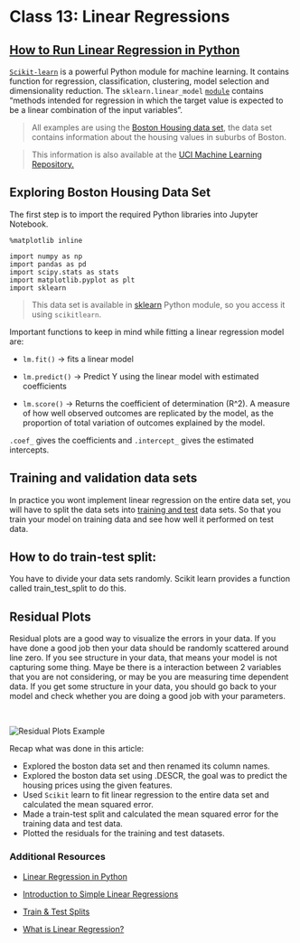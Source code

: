 # Class 13: Linear Regressions

## [How to Run Linear Regression in Python](http://bigdata-madesimple.com/how-to-run-linear-regression-in-python-scikit-learn/)


[`Scikit-learn`](http://scikit-learn.org/stable/) is a powerful Python module for machine learning. It contains function for regression, classification, clustering, model selection and dimensionality reduction. The `sklearn.linear_model` [`module`](http://scikitlearn.org/stable/modules/linear_model.html) contains “methods intended for regression in which the target value is expected to be a linear combination of the input variables”.

> All examples are using the [Boston Housing data set](https://archive.ics.uci.edu/ml/datasets/Housing), the data set contains information about the housing values in suburbs of Boston.

> This information is also available at the [UCI Machine Learning Repository.](http://archive.ics.uci.edu/ml/)

## Exploring Boston Housing Data Set

The first step is to import the required Python libraries into Jupyter Notebook.

```
%matplotlib inline

import numpy as np
import pandas as pd
import scipy.stats as stats
import matplotlib.pyplot as plt
import sklearn
```

> This data set is available in [sklearn](http://scikit-learn.org/stable/modules/generated/sklearn.datasets.load_boston.html#sklearn.datasets.load_boston) Python module, so you access it using `scikitlearn`.


Important functions to keep in mind while fitting a linear regression model are:

- `lm.fit()` -> fits a linear model

- `lm.predict()` -> Predict Y using the linear model with estimated coefficients

- `lm.score()` -> Returns the coefficient of determination (R^2). A measure of how well observed outcomes are replicated by the model, as the proportion of total variation of outcomes explained by the model.

`.coef_` gives the coefficients and `.intercept_` gives the estimated intercepts.

## Training and validation data sets

In practice you wont implement linear regression on the entire data set, you will have to split the data sets into [training and test](http://www.researchgate.net/post/Whats_the_difference_between_training_set_and_test_set) data sets. So that you train your model on training data and see how well it performed on test data.

## How to do train-test split:

You have to divide your data sets randomly. Scikit learn provides a function called train_test_split to do this.

## Residual Plots

Residual plots are a good way to visualize the errors in your data. If you have done a good job then your data should be randomly scattered around line zero. If you see structure in your data, that means your model is not capturing some thing. Maye be there is a interaction between 2 variables that you are not considering, or may be you are measuring time dependent data. If you get some structure in your data, you should go back to your model and check whether you are doing a good job with your parameters.

<br>

![Residual Plots Example](https://bigdata-madesimple.com/wp-content/uploads/2016/04/Residual-plot.png)

Recap what was done in this article:

- Explored the boston data set and then renamed its column names.
- Explored the boston data set using .DESCR, the goal was to predict the housing prices using the given features.
- Used `Scikit` learn to fit linear regression to the entire data set and calculated the mean squared error.
- Made a train-test split and calculated the mean squared error for the training data and test data.
- Plotted the residuals for the training and test datasets.


### Additional Resources

- [Linear Regression in Python](https://realpython.com/linear-regression-in-python/)

- [Introduction to Simple Linear Regressions](https://www.youtube.com/watch?v=KsVBBJRb9TE)

- [Train & Test Splits](https://towardsdatascience.com/train-test-split-and-cross-validation-in-python-80b61beca4b6)

- [What is Linear Regression?](https://www.statisticssolutions.com/what-is-linear-regression/)